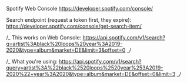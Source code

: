 Spotify Web Console
https://developer.spotify.com/console/

Search endpoint (request a token first, they expire):
https://developer.spotify.com/console/get-search-item/

/_ This works on Web Console:
https://api.spotify.com/v1/search?q=artist%3Ablack%20loops%20year%3A2019-2020&type=album&market=DE&limit=3&offset=0
_/

/_ What you're using:
https://api.spotify.com/v1/search?query=artist%3A%22black%2520loops%2520year%253A2019-2020%22+year%3A2020&type=album&market=DE&offset=0&limit=3
_/
